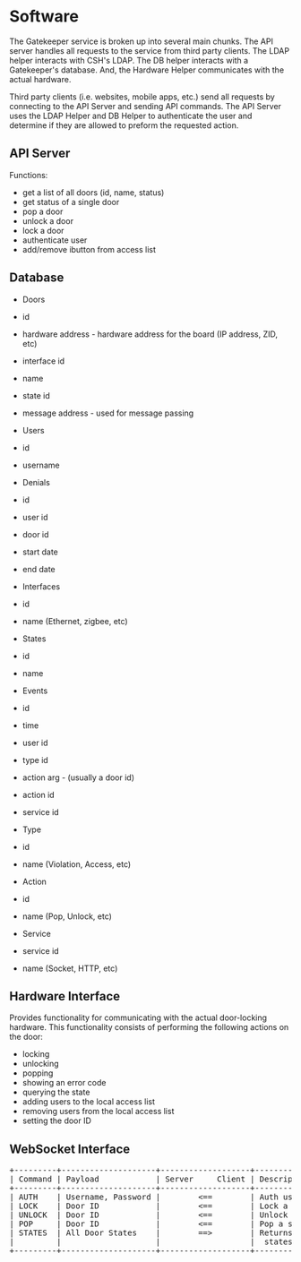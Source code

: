 Software
========

The Gatekeeper service is broken up into several main chunks. The API server
handles all requests to the service from third party clients. The LDAP helper
interacts with CSH's LDAP. The DB helper interacts with a Gatekeeper's
database. And, the Hardware Helper communicates with the actual hardware.

Third party clients (i.e. websites, mobile apps, etc.) send all requests by
connecting to the API Server and sending API commands. The API Server uses the
LDAP Helper and DB Helper to authenticate the user and determine if they are
allowed to preform the requested action.


API Server
----------

Functions:

* get a list of all doors (id, name, status)
* get status of a single door
* pop a door
* unlock a door
* lock a door
* authenticate user
* add/remove ibutton from access list


Database
---------

* Doors
 * id
 * hardware address - hardware address for the board (IP address, ZID, etc)
 * interface id
 * name
 * state id
 * message address - used for message passing

* Users
 * id
 * username

* Denials
 * id
 * user id
 * door id
 * start date
 * end date

* Interfaces
 * id
 * name (Ethernet, zigbee, etc)

* States
 * id
 * name

* Events
 * id
 * time
 * user id
 * type id
 * action arg - (usually a door id)
 * action id
 * service id

* Type
 * id
 * name (Violation, Access, etc)

* Action
 * id
 * name (Pop, Unlock, etc)

* Service
 * service id
 * name (Socket, HTTP, etc)


Hardware Interface
------------------

Provides functionality for communicating with the actual door-locking
hardware. This functionality consists of performing the following actions on
the door:

* locking
* unlocking
* popping
* showing an error code
* querying the state
* adding users to the local access list
* removing users from the local access list
* setting the door ID


WebSocket Interface
-------------------

<pre>
+---------+--------------------+-------------------+---------------------------------------+  
| Command | Payload            | Server     Client | Description                           |  
+---------+--------------------+-------------------+---------------------------------------+  
| AUTH    | Username, Password |        <==        | Auth user using username and password |  
| LOCK    | Door ID            |        <==        | Lock a specific door                  |  
| UNLOCK  | Door ID            |        <==        | Unlock a specific door                |  
| POP     | Door ID            |        <==        | Pop a specific door                   |  
| STATES  | All Door States    |        ==>        | Returns a JSON string containing the  |  
|         |                    |                   |  states for all of the doors.         |  
+---------+--------------------+-------------------+---------------------------------------+  
</pre>
